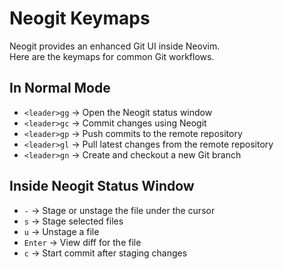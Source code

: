 # Neogit Keymaps

Neogit provides an enhanced Git UI inside Neovim.  
Here are the keymaps for common Git workflows.

## In Normal Mode

- `<leader>gg` → Open the Neogit status window
- `<leader>gc` → Commit changes using Neogit
- `<leader>gp` → Push commits to the remote repository
- `<leader>gl` → Pull latest changes from the remote repository
- `<leader>gn` → Create and checkout a new Git branch

## Inside Neogit Status Window

- `-` → Stage or unstage the file under the cursor
- `s` → Stage selected files
- `u` → Unstage a file
- `Enter` → View diff for the file
- `c` → Start commit after staging changes

